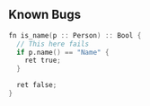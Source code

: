 ## Known Bugs

```v
fn is_name(p :: Person) :: Bool {
  // This here fails
  if p.name() == "Name" {
    ret true;
  }

  ret false;
}
```
